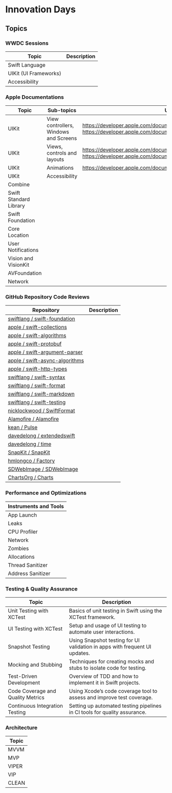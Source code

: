 # Innovation Days

## Topics

### WWDC Sessions
| Topic | Description |
| --- | --- |
| Swift Language | |
| UIKit (UI Frameworks) | |
| Accessibility | |


### Apple Documentations

| Topic | Sub-topics | URL |
| --- | --- | --- |
| UIKit | View controllers, Windows and Screens | https://developer.apple.com/documentation/uikit/view_controllers https://developer.apple.com/documentation/uikit/windows_and_screens |
| UIKit | Views, controls and layouts | https://developer.apple.com/documentation/uikit/views_and_controls https://developer.apple.com/documentation/uikit/view_layout |
| UIKit | Animations | https://developer.apple.com/documentation/uikit/animation_and_haptics |
| UIKit | Accessibility |  |
| Combine |  |  |
| Swift Standard Library |  |  |
| Swift Foundation |  |  |
| Core Location |  |  |
| User Notifications |  |  |
| Vision and VisionKit |  |  |
| AVFoundation |  |  |
| Network |  |  |

### GitHub Repository Code Reviews

| Repository | Description |
| --- | --- |
| [swiftlang / swift-foundation](https://github.com/swiftlang/swift-foundation) |  |
| [apple / swift-collections](https://github.com/apple/swift-collections) |  |
| [apple / swift-algorithms](https://github.com/apple/swift-algorithms) |  |
| [apple / swift-protobuf](https://github.com/apple/swift-protobuf) |  |
| [apple / swift-argument-parser](https://github.com/apple/swift-argument-parser) |  |
| [apple / swift-async-algorithms](https://github.com/apple/swift-async-algorithms) |  |
| [apple / swift-http-types](https://github.com/apple/swift-http-types) |  |
| [swiftlang / swift-syntax](https://github.com/swiftlang/swift-syntax) |  |
| [swiftlang / swift-format](https://github.com/swiftlang/swift-format) |  |
| [swiftlang / swift-markdown](https://github.com/swiftlang/swift-markdown) |  |
| [swiftlang / swift-testing](https://github.com/swiftlang/swift-testing) |  |
| [nicklockwood / SwiftFormat](https://github.com/nicklockwood/SwiftFormat) |  |
| [Alamofire / Alamofire](https://github.com/Alamofire/Alamofire) |  |
| [kean / Pulse](https://github.com/kean/Pulse) |  |
| [davedelong / extendedswift](https://github.com/davedelong/extendedswift) |  |
| [davedelong / time](https://github.com/davedelong/time) |  |
| [SnapKit / SnapKit](https://github.com/SnapKit/SnapKit) |  |
| [hmlongco / Factory](https://github.com/hmlongco/Factory) |  |
| [SDWebImage / SDWebImage](https://github.com/SDWebImage/SDWebImage) |  |
| [ChartsOrg / Charts](https://github.com/ChartsOrg/Charts) |  |


### Performance and Optimizations

| Instruments and Tools |
| --- |
| App Launch |
| Leaks |
| CPU Profiler |
| Network |
| Zombies |
| Allocations |
| Thread Sanitizer |
| Address Sanitizer |
 
### Testing & Quality Assurance

| Topic | Description |
| --- | --- |
| Unit Testing with XCTest | Basics of unit testing in Swift using the XCTest framework. |
| UI Testing with XCTest | Setup and usage of UI testing to automate user interactions. |
| Snapshot Testing | Using Snapshot testing for UI validation in apps with frequent UI updates. |
| Mocking and Stubbing | Techniques for creating mocks and stubs to isolate code for testing. |
| Test-Driven Development | Overview of TDD and how to implement it in Swift projects.| 
| Code Coverage and Quality Metrics | Using Xcode’s code coverage tool to assess and improve test coverage. |
| Continuous Integration Testing | Setting up automated testing pipelines in CI tools for quality assurance. |

### Architecture

| Topic |
| --- |
| MVVM |
| MVP |
| VIPER |
| VIP |
| CLEAN |
